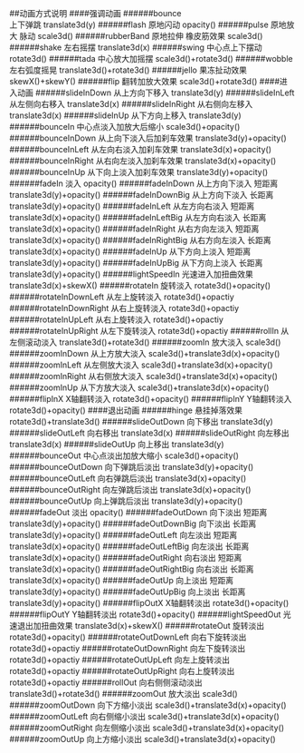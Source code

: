 ##动画方式说明
####强调动画
######bounce  
	上下弹跳
	translate3d(y)
######flash	
	原地闪动
	opacity()
######pulse
	原地放大 脉动
	scale3d()
######rubberBand
	原地拉伸 橡皮筋效果
	scale3d()
######shake
	左右摇摆
	translate3d(x)
######swing
	中心点上下摆动
	rotate3d()
######tada
	中心放大加摇摆
	scale3d()+rotate3d()
######wobble
	左右弧度摇晃
	translate3d()+rotate3d()
######jello
	果冻扯动效果
	skewX()+skewY()
######flip
	翻转加放大效果
	scale3d()+rotate3d()
####进入动画
######slideInDown
	从上方向下移入
	translate3d(y)
######slideInLeft
	从左侧向右移入
	translate3d(x)
######slideInRight
	从右侧向左移入
	translate3d(x)
######slideInUp
	从下方向上移入
	translate3d(y)
######bounceIn
	中心点淡入加放大后缩小
	scale3d()+opacity()
######bounceInDown
	从上向下淡入后加刹车效果
	translate3d(y)+opacity()
######bounceInLeft
	从左向右淡入加刹车效果
	translate3d(x)+opacity()
######bounceInRight
	从右向左淡入加刹车效果
	translate3d(x)+opacity()
######bounceInUp
	从下向上淡入加刹车效果
	translate3d(y)+opacity()
######fadeIn
	淡入
	opacity()
######fadeInDown
	从上方向下淡入	短距离
	translate3d(y)+opacity()
######fadeInDownBig
	从上方向下淡入  长距离
	translate3d(y)+opacity()
######fadeInLeft
	从左方向右淡入	短距离
	translate3d(x)+opacity()
######fadeInLeftBig
	从左方向右淡入	长距离
	translate3d(x)+opacity()
######fadeInRight
	从右方向左淡入	短距离
	translate3d(x)+opacity()
######fadeInRightBig
	从右方向左淡入	长距离
	translate3d(x)+opacity()
######fadeInUp
	从下方向上淡入  短距离
	translate3d(y)+opacity()
######fadeInUpBig
	从下方向上淡入  长距离
	translate3d(y)+opacity()
######lightSpeedIn
	光速进入加扭曲效果
	translate3d(x)+skewX()
######rotateIn
	旋转淡入
	rotate3d()+opacity()
######rotateInDownLeft
	从左上旋转淡入
	rotate3d()+opactiy
######rotateInDownRight
	从右上旋转淡入
	rotate3d()+opactiy
######rotateInUpLeft
	从右上旋转淡入
	rotate3d()+opactiy
######rotateInUpRight
	从左下旋转淡入
	rotate3d()+opactiy
######rollIn
	从左侧滚动淡入
	translate3d()+rotate3d()
######zoomIn
	放大淡入
	scale3d()
######zoomInDown
	从上方放大淡入
	scale3d()+translate3d(x)+opacity()
######zoomInLeft
	从左侧放大淡入
	scale3d()+translate3d(x)+opacity()
######zoomInRight
	从右侧放大淡入
	scale3d()+translate3d(x)+opacity()
######zoomInUp
	从下方放大淡入
	scale3d()+translate3d(x)+opacity()
######flipInX
	X轴翻转淡入
	rotate3d()+opacity()
######flipInY
	Y轴翻转淡入
	rotate3d()+opacity()
####退出动画
######hinge
	悬挂掉落效果
	rotate3d()+translate3d()
######slideOutDown
	向下移出
	translate3d(y)
######slideOutLeft
	向右移出
	translate3d(x)
######slideOutRight
	向左移出
	translate3d(x)
######slideOutUp
	向上移出
	translate3d(y)
######bounceOut
	中心点淡出加放大缩小
	scale3d()+opacity()
######bounceOutDown
	向下弹跳后淡出
	translate3d(y)+opacity()
######bounceOutLeft
	向右弹跳后淡出
	translate3d(x)+opacity()
######bounceOutRight
	向左弹跳后淡出
	translate3d(x)+opacity()
######bounceOutUp
	向上弹跳后淡出
	translate3d(y)+opacity()
######fadeOut
	淡出
	opacity()
######fadeOutDown
	向下淡出	短距离
	translate3d(y)+opacity()
######fadeOutDownBig
	向下淡出  长距离
	translate3d(y)+opacity()
######fadeOutLeft
	向左淡出	短距离
	translate3d(x)+opacity()
######fadeOutLeftBig
	向左淡出	长距离
	translate3d(x)+opacity()
######fadeOutRight
	向右淡出	短距离
	translate3d(x)+opacity()
######fadeOutRightBig
	向右淡出	长距离
	translate3d(x)+opacity()
######fadeOutUp
	向上淡出  短距离
	translate3d(y)+opacity()
######fadeOutUpBig
	向上淡出  长距离
	translate3d(y)+opacity()
######flipOutX
	X轴翻转淡出
	rotate3d()+opacity()
######flipOutY
	Y轴翻转淡出
	rotate3d()+opacity()
######lightSpeedOut
	光速退出加扭曲效果
	translate3d(x)+skewX()
######rotateOut
	旋转淡出
	rotate3d()+opacity()
######rotateOutDownLeft
	向右下旋转淡出
	rotate3d()+opactiy
######rotateOutDownRight
	向左下旋转淡出
	rotate3d()+opactiy
######rotateOutUpLeft
	向左上旋转淡出
	rotate3d()+opactiy
######rotateOutUpRight
	向右上旋转淡出
	rotate3d()+opactiy
######rollOut
	向右侧侧滚动淡出
	translate3d()+rotate3d()
######zoomOut
	放大淡出
	scale3d()
######zoomOutDown
	向下方缩小淡出
	scale3d()+translate3d(x)+opacity()
######zoomOutLeft
	向右侧缩小淡出
	scale3d()+translate3d(x)+opacity()
######zoomOutRight
	向左侧缩小淡出
	scale3d()+translate3d(x)+opacity()
######zoomOutUp
	向上方缩小淡出
	scale3d()+translate3d(x)+opacity()






